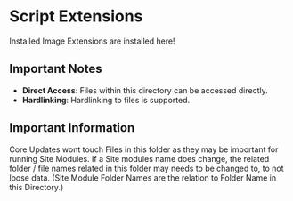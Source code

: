 # Script Extensions

Installed Image Extensions are installed here!

## Important Notes

- **Direct Access**: Files within this directory can be accessed directly.
- **Hardlinking**: Hardlinking to files is supported.

## Important Information
Core Updates wont touch Files in this folder as they may be important for running Site Modules. If a Site modules name does change, the related folder / file names related in this folder may needs to be changed to, to not loose data. (Site Module Folder Names are the relation to Folder Name in this Directory.)

